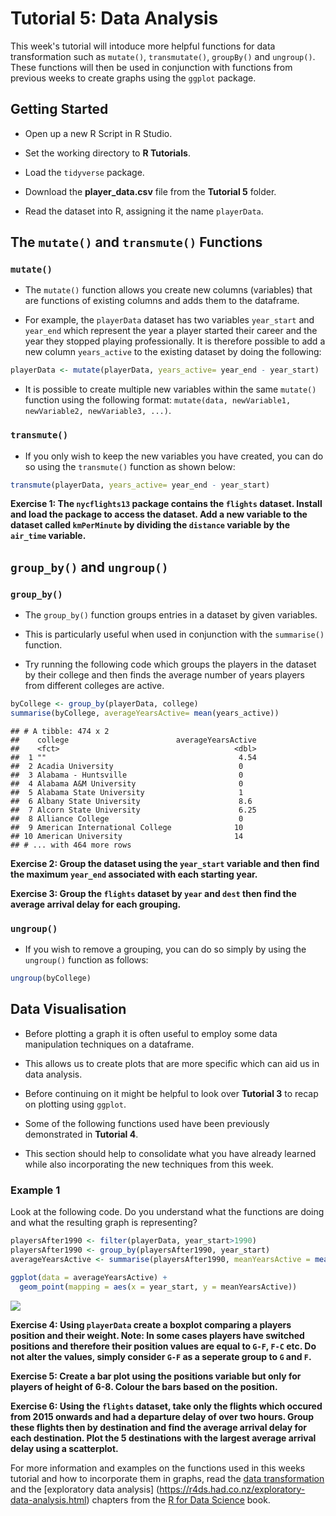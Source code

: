 Tutorial 5: Data Analysis
================

This week's tutorial will intoduce more helpful functions for data transformation such as `mutate()`, `transmutate()`, `groupBy()` and `ungroup()`. These functions will then be used in conjunction with functions from previous weeks to create graphs using the `ggplot` package.

Getting Started
---------------

-   Open up a new R Script in R Studio.

-   Set the working directory to **R Tutorials**.

-   Load the `tidyverse` package.

-   Download the **player\_data.csv** file from the **Tutorial 5** folder.

-   Read the dataset into R, assigning it the name `playerData`.

The `mutate()` and `transmute()` Functions
------------------------------------------

### `mutate()`

-   The `mutate()` function allows you create new columns (variables) that are functions of existing columns and adds them to the dataframe.

-   For example, the `playerData` dataset has two variables `year_start` and `year_end` which represent the year a player started their career and the year they stopped playing professionally. It is therefore possible to add a new column `years_active` to the existing dataset by doing the following:

``` r
playerData <- mutate(playerData, years_active= year_end - year_start)
```

-   It is possible to create multiple new variables within the same `mutate()` function using the following format: `mutate(data, newVariable1, newVariable2, newVariable3, ...)`.

### `transmute()`

-   If you only wish to keep the new variables you have created, you can do so using the `transmute()` function as shown below:

``` r
transmute(playerData, years_active= year_end - year_start)
```

**Exercise 1: The `nycflights13` package contains the `flights` dataset. Install and load the package to access the dataset. Add a new variable to the dataset called `kmPerMinute` by dividing the `distance` variable by the `air_time` variable.**

`group_by()` and `ungroup()`
----------------------------

### `group_by()`

-   The `group_by()` function groups entries in a dataset by given variables.

-   This is particularly useful when used in conjunction with the `summarise()` function.

-   Try running the following code which groups the players in the dataset by their college and then finds the average number of years players from different colleges are active.

``` r
byCollege <- group_by(playerData, college)
summarise(byCollege, averageYearsActive= mean(years_active))
```

    ## # A tibble: 474 x 2
    ##    college                        averageYearsActive
    ##    <fct>                                       <dbl>
    ##  1 ""                                           4.54
    ##  2 Acadia University                            0   
    ##  3 Alabama - Huntsville                         0   
    ##  4 Alabama A&M University                       0   
    ##  5 Alabama State University                     1   
    ##  6 Albany State University                      8.6 
    ##  7 Alcorn State University                      6.25
    ##  8 Alliance College                             0   
    ##  9 American International College              10   
    ## 10 American University                         14   
    ## # ... with 464 more rows

**Exercise 2: Group the dataset using the `year_start` variable and then find the maximum `year_end` associated with each starting year.**

**Exercise 3: Group the `flights` dataset by `year` and `dest` then find the average arrival delay for each grouping.**

### `ungroup()`

-   If you wish to remove a grouping, you can do so simply by using the `ungroup()` function as follows:

``` r
ungroup(byCollege)
```

Data Visualisation
------------------

-   Before plotting a graph it is often useful to employ some data manipulation techniques on a dataframe.

-   This allows us to create plots that are more specific which can aid us in data analysis.

-   Before continuing on it might be helpful to look over **Tutorial 3** to recap on plotting using `ggplot`.

-   Some of the following functions used have been previously demonstrated in **Tutorial 4**.

-   This section should help to consolidate what you have already learned while also incorporating the new techniques from this week.

### Example 1

Look at the following code. Do you understand what the functions are doing and what the resulting graph is representing?

``` r
playersAfter1990 <- filter(playerData, year_start>1990)
playersAfter1990 <- group_by(playersAfter1990, year_start)
averageYearsActive <- summarise(playersAfter1990, meanYearsActive = mean(years_active))

ggplot(data = averageYearsActive) + 
  geom_point(mapping = aes(x = year_start, y = meanYearsActive))
```

![](Tutorial_5_files/figure-markdown_github/unnamed-chunk-5-1.png)

**Exercise 4: Using `playerData` create a boxplot comparing a players position and their weight. Note: In some cases players have switched positions and therefore their position values are equal to `G-F`, `F-C` etc. Do not alter the values, simply consider `G-F` as a seperate group to `G` and `F`.**

**Exercise 5: Create a bar plot using the positions variable but only for players of height of 6-8. Colour the bars based on the position.**

**Exercise 6: Using the `flights` dataset, take only the flights which occured from 2015 onwards and had a departure delay of over two hours. Group these flights then by destination and find the average arrival delay for each destination. Plot the 5 destinations with the largest average arrival delay using a scatterplot.**

For more information and examples on the functions used in this weeks tutorial and how to incorporate them in graphs, read the [data transformation](https://r4ds.had.co.nz/transform.html) and the \[exploratory data analysis\] (<https://r4ds.had.co.nz/exploratory-data-analysis.html>) chapters from the [R for Data Science](http://r4ds.had.co.nz/index.html) book.
